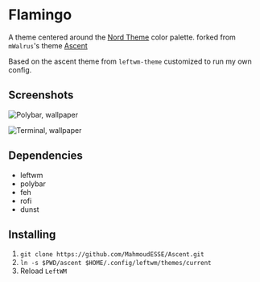 # Flamingo

A theme centered around the [Nord Theme](https://nordtheme.com) color palette.
forked from `mWalrus`'s theme [Ascent](https://gitlab.com/mWalrus/ascent)

Based on the ascent theme from `leftwm-theme` customized to run my own config.

## Screenshots

![Polybar, wallpaper](./screenshots/desktop.png)

![Terminal, wallpaper](./screenshots/terminal.png)

## Dependencies

- leftwm
- polybar
- feh
- rofi
- dunst

## Installing

1. `git clone https://github.com/MahmoudESSE/Ascent.git`
2. `ln -s $PWD/ascent $HOME/.config/leftwm/themes/current`
3. Reload `LeftWM`
